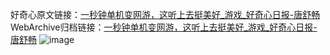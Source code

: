 好奇心原文链接：[一秒钟单机变网游，这听上去挺美好_游戏_好奇心日报-唐舒畅](https://www.qdaily.com/articles/4351.html)
WebArchive归档链接：[一秒钟单机变网游，这听上去挺美好_游戏_好奇心日报-唐舒畅](http://web.archive.org/web/20190623154407/https://www.qdaily.com/articles/4351.html)
![image](http://ww3.sinaimg.cn/large/007d5XDply1g3vfjmh8zuj30u02z37wh)